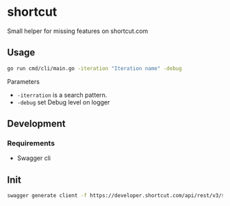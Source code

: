 # shortcut

Small helper for missing features on shortcut.com

## Usage

```bash
go run cmd/cli/main.go -iteration "Iteration name" -debug
```

Parameters

- `-iterration` is a search pattern.
- `-debug` set Debug level on logger

## Development

### Requirements

- Swagger cli

## Init

```bash
swagger generate client -f https://developer.shortcut.com/api/rest/v3/shortcut.swagger.json --target pkg/shortcut/gen/
```
